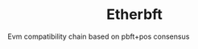 <!--
parent:
  order: false
-->

<div align="center">
  <h1> Etherbft </h1>
</div>

Evm compatibility chain based on pbft+pos consensus

